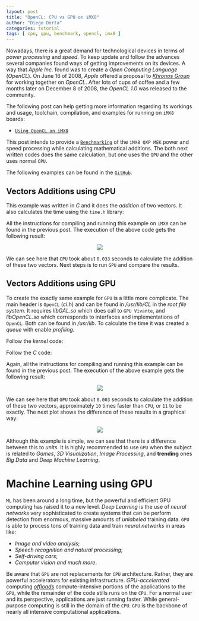 ```yaml
---
layout: post
title: "OpenCL: CPU vs GPU on iMX8"
author: "Diego Dorta"
categories: tutorial
tags: [ cpu, gpu, benchmark, opencl, imx8 ]
---
```


Nowadays, there is a great demand for technological devices in terms of _power
processing_ and _speed_. To keep update and follow the advances several companies
found ways of getting improvements on its devices. A way that _Apple Inc._ found
was to create a _Open Computing Language_ (_OpenCL_). On June 16 of 2008, _Apple_
offered a proposal to [_Khronos Group_](https://www.khronos.org/) for working together on _OpenCL_. After
lots of cups of coffee and a few months later on December 8 of 2008, the
_OpenCL 1.0_ was released to the community.

The following post can help getting more information regarding its workings and
usage, toolchain, compilation, and examples for running on `iMX8` boards:

* [`Using OpenCL on iMX8`](https://diegodorta.com.br/gpu/OpenCL-Overview.html)

This post intends to provide a [`Benchmarking`](https://en.wikipedia.org/wiki/Benchmarking)
of the `iMX8 QXP MEK` power and speed processing while calculating mathematical additions.
The both next written codes does the same calculation, but one uses the `GPU` and the
other uses normal `CPU`.

The following examples can be found in the
[`GitHub`](https://github.com/diegohdorta/feynman/tree/master/OpenCL).

## Vectors Additions using CPU

This example was written in _C_ and it does the _addition_ of two vectors. It also
calculates the time using the `time.h` library:

<script src="https://gist.github.com/diegohdorta/7d3e96d93802f125e5dc500400829670.js"></script>

All the instructions for compiling and running this example on `iMX8` can be found
in the previous post. The execution of the above code gets the following result:

<center><img src="{{site.url}}{{site.baseurl}}/assets/cpu_bench.gif"/></center>

We can see here that `CPU` took about `0.033` seconds to calculate the addition of
these two vectors. Next steps is to run `GPU` and compare the results.

## Vectors Additions using GPU

To create the exactly same example for `GPU` is a little more complicate. The main
header is `OpenCL` (_cl.h_) and can be found in _/usr/lib/CL_ in the _root file system_.
It requires _libGAL.so_ which does call to `GPU Vivante`, and _libOpenCL.so_ which
corresponds to interfaces and implementations of `OpenCL`. Both can be found in
_/usr/lib_. To calculate the time it was created a _queue_ with enable _profiling_.

Follow the _kernel_ code:

<script src="https://gist.github.com/diegohdorta/bac582e82b0aff07e5100f0d5ab61d8c.js"></script>

Follow the _C_ code:

<script src="https://gist.github.com/diegohdorta/098e3e3a117d4aa903f1e110151bfd69.js"></script>

Again, all the instructions for compiling and running this example can be found
in the previous post. The execution of the above example gets the following result:

<center><img src="{{site.url}}{{site.baseurl}}/assets/gpu_bench.gif"/></center>

We can see here that `GPU` took about `0.003` seconds to calculate the addition of
these two vectors, approximately `10` times faster than `CPU`, or `11` to be exactly.
The next plot shows the difference of these results in a graphical way:

<center><img src="{{site.url}}{{site.baseurl}}/assets/cpuvsgpu.png"/></center>

Although this example is simple, we can see that there is a difference between this
to _units_. It is highly recommended to use `GPU` when the subject is related to
_Games_, _3D Visualization_, _Image Processing_, and **trending** ones _Big Data_ and
_Deep Machine Learning_.

# Machine Learning using GPU

`ML` has been around a long time, but the powerful and efficient GPU computing has raised
it to a new level. _Deep Learning_ is the use of _neural networks_ very sophisticated to
create systems that can be perform detection from enormous, massive amounts of _unlabeled_
training data. `GPU` is able to process tons of training data and train _neural networks_
in areas like:

* _Image and video analysis_;
* _Speech recognition and natural processing_;
* _Self-driving cars_;
* _Computer vision and much more_.

Be aware that `GPU` are not replacements for `CPU` architecture. Rather, they are
powerful accelerators for existing infrastructure. _GPU-accelerated_ computing
[_offloads_](https://en.wikipedia.org/wiki/Computation_offloading)
compute-intensive portions of the applications to the `GPU`, while the remainder of
the code stills runs on the `CPU`. For a normal user and its perspective, applications
are just running faster. While general-purpose computing is still in the domain of the
`CPU`. `GPU` is the backbone of nearly all intensive computational applications.



